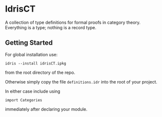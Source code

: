 # IdrisCT

A collection of type definitions for formal proofs in category theory. Everything is a type; nothing is a record type.

## Getting Started

For global installation use:

```
idris --install idrisCT.ipkg
```

from the root directory of the repo.

Otherwise simply copy the file `definitions.idr` into the root of your project.

In either case include using

```
import Categories
```

immediately after declaring your module.
